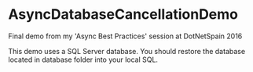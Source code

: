 # AsyncDatabaseCancellationDemo
Final demo from my 'Async Best Practices' session at DotNetSpain 2016

This demo uses a SQL Server database. You should restore the database located in database folder into your local SQL.
